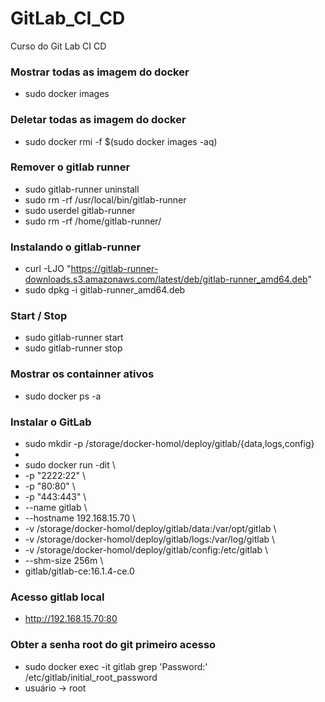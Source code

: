 # GitLab_CI_CD
Curso do Git Lab CI CD

### Mostrar todas as imagem do docker 
- sudo docker images

### Deletar todas as imagem do docker 
- sudo docker rmi -f $(sudo docker images -aq)

### Remover o gitlab runner
- sudo gitlab-runner uninstall
- sudo rm -rf /usr/local/bin/gitlab-runner
- sudo userdel gitlab-runner
- sudo rm -rf /home/gitlab-runner/

### Instalando o gitlab-runner
- curl -LJO "https://gitlab-runner-downloads.s3.amazonaws.com/latest/deb/gitlab-runner_amd64.deb"
- sudo dpkg -i gitlab-runner_amd64.deb

### Start / Stop
- sudo gitlab-runner start
- sudo gitlab-runner stop

### Mostrar os containner ativos 
- sudo docker ps -a

### Instalar o GitLab
- sudo mkdir -p /storage/docker-homol/deploy/gitlab/{data,logs,config}
- 
- sudo docker run -dit \
-   -p "2222:22" \
-   -p "80:80" \
-   -p "443:443" \
-   --name gitlab \
-   --hostname 192.168.15.70 \
-   -v /storage/docker-homol/deploy/gitlab/data:/var/opt/gitlab \
-   -v /storage/docker-homol/deploy/gitlab/logs:/var/log/gitlab \
-   -v /storage/docker-homol/deploy/gitlab/config:/etc/gitlab \
-   --shm-size 256m \
-   gitlab/gitlab-ce:16.1.4-ce.0

### Acesso gitlab local
- http://192.168.15.70:80

### Obter a senha root do git primeiro acesso
- sudo docker exec -it gitlab grep 'Password:' /etc/gitlab/initial_root_password
- usuário -> root